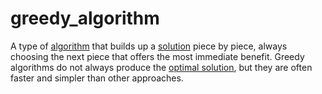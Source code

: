 # greedy_algorithm

A type of [algorithm](mathematics/algorithm) that builds up a [solution](mathematics/solution) piece by piece, always choosing the next piece that offers the most immediate benefit. Greedy algorithms do not always produce the [optimal solution](mathematics/optimal_solution), but they are often faster and simpler than other approaches.
